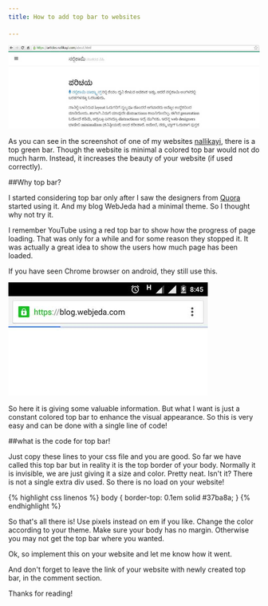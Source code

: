 ```yaml
---
title: How to add top bar to websites

---
```


![How to add colored top bar to website](/images/how-to-add-top-bar-to-website-webjeda.jpg)

As you can see in the screenshot of one of my websites [nallikayi](https://articles.nallikayi.com), there is a top green bar. Though the website is minimal a colored top bar would not do much harm. Instead, it increases the beauty of your website (if used correctly).

##Why top bar?

I started considering top bar only after I saw the designers from [Quora](https://www.quora.com) started using it. And my blog WebJeda had a minimal theme. So I thought why not try it. 

I remember YouTube using a red top bar to show how the progress of page loading. That was only for a while and for some reason they stopped it. It was actually a great idea to show the users how much page has been loaded.

If you have seen Chrome browser on android, they still use this.

![Android chrome browser top loading bar](/images/android-chrome-browser-using-top-bar-screenshot.jpg)

So here it is giving some valuable information. But what I want is just a constant colored top bar to enhance the visual appearance. So this is very easy and can be done with a single line of code!

##what is the code for top bar!

Just copy these lines to your css file and you are good. So far we have called this top bar but in reality it is the top border of your body. Normally it is invisible, we are just giving it a size and color. Pretty neat. Isn't it? There is not a single extra div used. So there is no load on your website!

{% highlight css linenos %}
body {
  border-top: 0.1em solid #37ba8a;
}
{% endhighlight %}

So that's all there is! Use pixels instead on em if you like. Change the color according to your theme. Make sure your body has no margin. Otherwise you may not get the top bar where you wanted.

Ok, so implement this on your website and let me know how it went.

And don't forget to leave the link of your website with newly created top bar, in the comment section.

Thanks for reading!